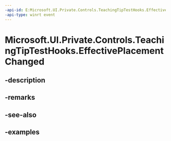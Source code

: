 ```yaml
---
-api-id: E:Microsoft.UI.Private.Controls.TeachingTipTestHooks.EffectivePlacementChanged
-api-type: winrt event
---
```


# Microsoft.UI.Private.Controls.TeachingTipTestHooks.EffectivePlacementChanged

<!--
public static event Windows.Foundation.TypedEventHandler<Microsoft.UI.Xaml.Controls.TeachingTip,object> EffectivePlacementChanged;
-->


## -description

## -remarks

## -see-also

## -examples


